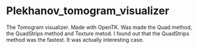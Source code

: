 # Plekhanov_tomogram_visualizer

The Tomogram visualizer. Made with OpenTK. Was made the Quad method, the QuadStrips method and Texture metod. I found out that the QuadStrips method was the fastest. It was actually interesting case.  
